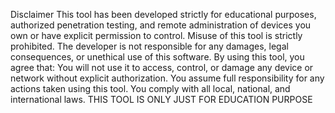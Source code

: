Disclaimer
This tool has been developed strictly for educational purposes, authorized penetration testing, and
remote administration of devices you own or have explicit permission to control.
Misuse of this tool is strictly prohibited.
The developer is not responsible for any damages, legal consequences, or unethical use of this
software.
By using this tool, you agree that:
You will not use it to access, control, or damage any device or network without explicit
authorization.
You assume full responsibility for any actions taken using this tool.
You comply with all local, national, and international laws.
THIS TOOL IS ONLY JUST FOR EDUCATION PURPOSE
